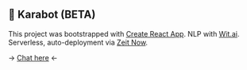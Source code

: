 ## 🤖 Karabot (BETA)

This project was bootstrapped with [Create React App](https://github.com/facebook/create-react-app). NLP with [Wit.ai](https://wit.ai/). Serverless, auto-deployment via [Zeit Now](https://zeit.co).

-> [Chat here](https://karabot-gen2.kloo012.now.sh/) <-
